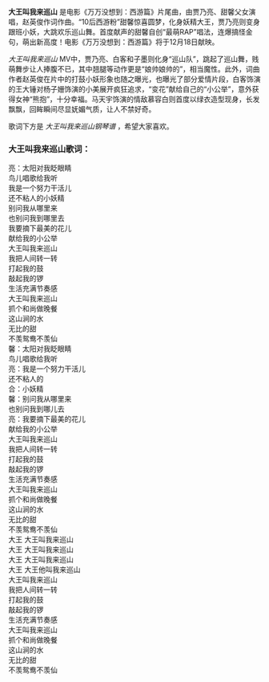 

**大王叫我来巡山**
是电影《万万没想到：西游篇》片尾曲，由贾乃亮、甜馨父女演唱，赵英俊作词作曲。“10后西游粉”甜馨惊喜圆梦，化身妖精大王，贾乃亮则变身跟班小妖，大跳欢乐巡山舞。首度献声的甜馨自创“最萌RAP”唱法，连爆搞怪金句，萌出新高度！电影《万万没想到：西游篇》将于12月18日献映。

_大王叫我来巡山_
MV中，贾乃亮、白客和子墨则化身“巡山队”，跳起了巡山舞，贱萌舞步让人捧腹不已，其中翘腿等动作更是“娘帅娘帅的”，相当魔性。此外，词曲作者赵英俊在片中的打鼓小妖形象也随之曝光，也曝光了部分爱情片段，白客饰演的王大锤对杨子姗饰演的小美展开疯狂追求，“变花”献给自己的“小公举”，意外获得女神“熊抱”，十分幸福。马天宇饰演的情敌慕容白则首度以绿衣造型现身，长发飘飘，回眸瞬间尽显妩媚气质，让人不禁好奇。

歌词下方是 _大王叫我来巡山钢琴谱_ ，希望大家喜欢。

### 大王叫我来巡山歌词：

亮：太阳对我眨眼睛  
鸟儿唱歌给我听  
我是一个努力干活儿  
还不粘人的小妖精  
别问我从哪里来  
也别问我到哪里去  
我要摘下最美的花儿  
献给我的小公举  
大王叫我来巡山  
我把人间转一转  
打起我的鼓  
敲起我的锣  
生活充满节奏感  
大王叫我来巡山  
抓个和尚做晚餐  
这山涧的水  
无比的甜  
不羡鸳鸯不羡仙  
馨：太阳对我眨眼睛  
鸟儿唱歌给我听  
亮：我是一个努力干活儿  
还不粘人的  
合：小妖精  
馨：别问我从哪里来  
也别问我到哪儿去  
亮：我要摘下最美的花儿  
献给我的小公举  
大王叫我来巡山  
我把人间转一转  
打起我的鼓  
敲起我的锣  
生活充满节奏感  
大王叫我来巡山  
抓个和尚做晚餐  
这山涧的水  
无比的甜  
不羡鸳鸯不羡仙  
大王 大王叫我来巡山  
大王 大王叫我来巡山  
大王 大王叫我来巡山  
大王 大王他叫我来巡山  
大王叫我来巡山  
我把人间转一转  
打起我的鼓  
敲起我的锣  
生活充满节奏感  
大王叫我来巡山  
抓个和尚做晚餐  
这山涧的水  
无比的甜  
不羡鸳鸯不羡仙

